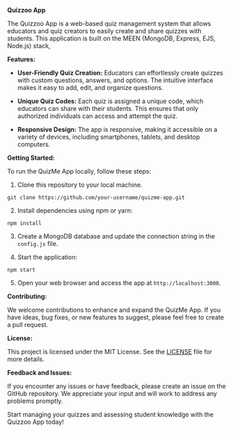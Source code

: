 

**Quizzoo App**

The Quizzoo App is a web-based quiz management system that allows educators and quiz creators to easily create and share quizzes with students. This application is built on the MEEN (MongoDB, Express, EJS, Node.js) stack, 

**Features:**

- **User-Friendly Quiz Creation:** Educators can effortlessly create quizzes with custom questions, answers, and options. The intuitive interface makes it easy to add, edit, and organize questions.

- **Unique Quiz Codes:** Each quiz is assigned a unique code, which educators can share with their students. This ensures that only authorized individuals can access and attempt the quiz.


- **Responsive Design:** The app is responsive, making it accessible on a variety of devices, including smartphones, tablets, and desktop computers.

**Getting Started:**

To run the QuizMe App locally, follow these steps:

1. Clone this repository to your local machine.

```shell
git clone https://github.com/your-username/quizme-app.git
```

2. Install dependencies using npm or yarn:

```shell
npm install
```

3. Create a MongoDB database and update the connection string in the `config.js` file.

4. Start the application:

```shell
npm start
```

5. Open your web browser and access the app at `http://localhost:3000`.

**Contributing:**

We welcome contributions to enhance and expand the QuizMe App. If you have ideas, bug fixes, or new features to suggest, please feel free to create a pull request.

**License:**

This project is licensed under the MIT License. See the [LICENSE](LICENSE) file for more details.



**Feedback and Issues:**

If you encounter any issues or have feedback, please create an issue on the GitHub repository. We appreciate your input and will work to address any problems promptly.

Start managing your quizzes and assessing student knowledge with the Quizzoo App today!
